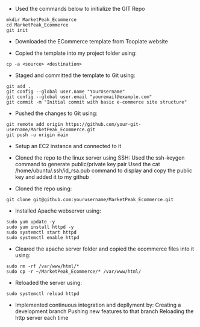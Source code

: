 - Used the commands below to initialize the GIT Repo
```
mkdir MarketPeak_Ecommerce
cd MarketPeak_Ecommerce
git init
```

- Downloaded the ECommerce template from Tooplate website

- Copied the template into my project folder using:
```
cp -a <source> <destination>
```

- Staged and committed the template to Git using:
```
git add .
git config --global user.name "YourUsername"
git config --global user.email "youremail@example.com"
git commit -m "Initial commit with basic e-commerce site structure"

```

- Pushed the changes to Git using:
```
git remote add origin https://github.com/your-git-username/MarketPeak_Ecommerce.git
git push -u origin main

```

- Setup an EC2 instance and connected to it

- Cloned the repo to the linux server using SSH:
Used the ssh-keygen command to generate public/private key pair
Used the cat /home/ubuntu/.ssh/id_rsa.pub command to display and copy the public key and added it to my github

- Cloned the repo using:
```
git clone git@github.com:yourusername/MarketPeak_Ecommerce.git
```

- Installed Apache webserver using:
```
sudo yum update -y
sudo yum install httpd -y
sudo systemctl start httpd
sudo systemctl enable httpd
```

- Cleared the apache server folder and copied the ecommerce files into it using:
```
sudo rm -rf /var/www/html/*
sudo cp -r ~/MarketPeak_Ecommerce/* /var/www/html/
```

- Reloaded the server using:
```
sudo systemctl reload httpd
```

- Implemented continuous integration and depllyment by:
Creating a development branch
Pushing new features to that branch
Reloading the http server each time

